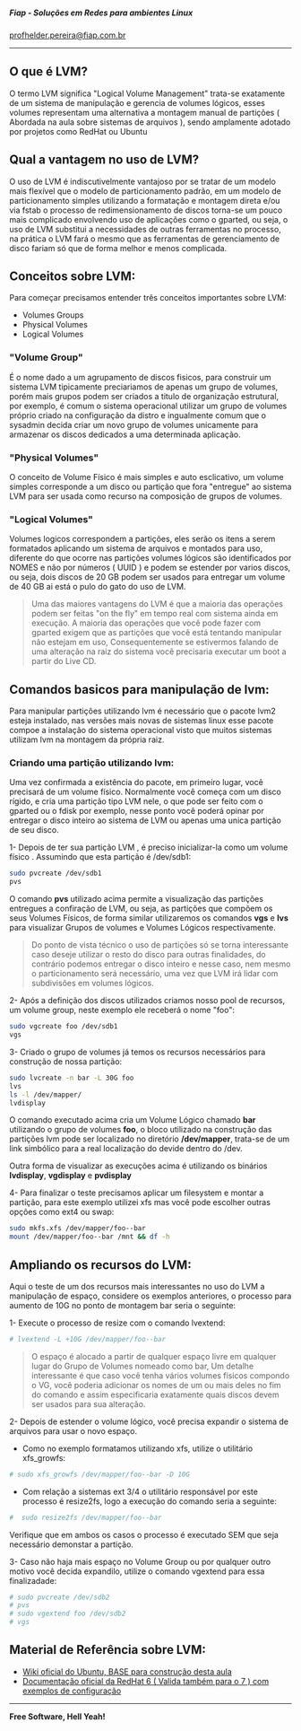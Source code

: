 ##### Fiap - Soluções em Redes para ambientes Linux
profhelder.pereira@fiap.com.br

---

## O que é LVM?

O termo LVM significa "Logical Volume Management" trata-se exatamente de um sistema de manipulação e gerencia de volumes lógicos, esses volumes representam uma alternativa a montagem manual de partições ( Abordada na aula sobre sistemas de arquivos ), sendo amplamente adotado por projetos como RedHat ou Ubuntu
 
## Qual a vantagem no uso de LVM?

O uso de LVM é indiscutivelmente vantajoso por se tratar de um modelo mais flexível que o modelo de particionamento padrão, em um modelo de particionamento simples utilizando a formatação e montagem direta e/ou via fstab o processo de redimensionamento de discos torna-se um pouco mais complicado envolvendo uso de aplicações como o gparted, ou seja, o uso de LVM substitui a necessidades de outras ferramentas no processo, na prática o LVM fará o mesmo que as ferramentas de gerenciamento de disco fariam só que de forma melhor e menos complicada.

## Conceitos sobre LVM:

Para começar precisamos entender três conceitos importantes sobre LVM:

- Volumes Groups
- Physical Volumes
- Logical Volumes

### "Volume Group" ###
É o nome dado a um agrupamento de discos fisicos, para construir um sistema LVM tipicamente preciariamos de apenas um grupo de volumes, porém mais grupos podem ser criados a titulo de organização estrutural, por exemplo, é comum o sistema operacional utilizar um grupo de volumes próprio criado na configuração da distro e ingualmente comum que o sysadmin decida criar um novo grupo de volumes unicamente para armazenar os discos dedicados a uma determinada aplicação.

### "Physical Volumes" ###
O conceito de Volume Físico é mais simples e auto esclicativo, um volume simples corresponde a um disco ou partição que fora "entregue" ao sistema LVM para ser usada como recurso na composição de grupos de volumes.

### "Logical Volumes" ###
Volumes logicos correspondem a partições, eles serão os itens a serem formatados aplicando um sistema de arquivos e montados para uso, diferente do que ocorre nas partições volumes lógicos são identificados por NOMES e não por números ( UUID ) e podem se estender por varios discos, ou seja, dois discos de 20 GB podem ser usados para entregar um volume de 40 GB ai está o pulo do gato do uso de LVM.

> Uma das maiores vantagens do LVM é que a maioria das operações podem ser feitas "on the fly" em tempo real com sistema ainda em execução. 
> A maioria das operações que você pode fazer com gparted exigem que as partições que você está tentando manipular não estejam em uso,
> Consequentemente se estivermos falando de uma alteração na raiz do sistema você precisaria executar um boot a partir do Live CD.

## Comandos basicos para manipulação de lvm:

Para manipular partições utilizando lvm é necessário que o pacote lvm2 esteja instalado, nas versões mais novas de sistemas linux esse pacote compoe a instalação do sistema operacional visto que muitos sistemas utilizam lvm na montagem da própria raiz.

### Criando uma partição utilizando lvm:

Uma vez confirmada a existência do pacote, em primeiro lugar, você precisará de um volume físico. Normalmente você começa com um disco rígido, e cria uma partição tipo LVM nele, o que pode ser feito com o gparted ou o fdisk por exemplo, nesse ponto você poderá opinar por entregar o disco inteiro ao sistema de LVM ou apenas uma unica partição de seu disco.

 1- Depois de ter sua partição LVM , é preciso inicializar-la como um volume físico . Assumindo que esta partição é /dev/sdb1:

```sh
sudo pvcreate /dev/sdb1
pvs
```

O comando **pvs** utilizado acima permite a visualização das partições entregues a confiração de LVM, ou seja, as partições que compõem os seus Volumes Físicos, de forma similar utilizaremos os comandos **vgs** e **lvs** para visualizar Grupos de volumes e Volumes Lógicos respectivamente. 

> Do ponto de vista técnico o uso de partições só se torna interessante caso deseje utilizar o resto do disco para outras finalidades, do contrário podemos entregar o disco inteiro e nesse caso, nem mesmo o particionamento será necessário, uma vez que LVM irá lidar com subdivisões em volumes lógicos.

 2- Após a definição dos discos utilizados criamos nosso pool de recursos, um volume group, neste exemplo ele receberá o nome "foo":

```sh
sudo vgcreate foo /dev/sdb1
vgs
```

 3- Criado o grupo de volumes já temos os recursos necessários para construção de nossa partição:

```sh
sudo lvcreate -n bar -L 30G foo
lvs
ls -l /dev/mapper/
lvdisplay
```

O comando executado acima cria um Volume Lógico chamado **bar** utilizando o grupo de volumes **foo**, o bloco utilizado na construção das partições lvm pode ser localizado no diretório **/dev/mapper**, trata-se de um link simbólico para a real localização do devide dentro do /dev.

Outra forma de visualizar as execuções acima é utilizando os binários **lvdisplay**, **vgdisplay** e **pvdisplay**

 4- Para finalizar o teste precisamos aplicar um filesystem e montar a partição, para este exemplo utilizei xfs mas você pode escolher outras opções como ext4 ou swap:

```sh
sudo mkfs.xfs /dev/mapper/foo--bar
mount /dev/mapper/foo--bar /mnt && df -h
```

## Ampliando os recursos do LVM:

Aqui o teste de um dos recursos mais interessantes no uso do LVM a manipulação de espaço, considere os exemplos anteriores, o processo para aumento de 10G no ponto de montagem bar seria o seguinte:

 1- Execute o processo de resize com o comando lvextend:

```sh
# lvextend -L +10G /dev/mapper/foo--bar	
```
> O espaço é alocado a partir de qualquer espaço livre em qualquer lugar do Grupo de Volumes nomeado como bar, Um detalhe interessante é que caso você tenha vários volumes físicos compondo o VG, você poderia adicionar os nomes de um ou mais deles no fim do comando e assim especificaria exatamente quais discos devem ser usados para sua alteração.

 2- Depois de estender o volume lógico, você precisa expandir o sistema de arquivos para usar o novo espaço.

- Como no exemplo formatamos utilizando xfs, utilize o utilitário xfs_growfs:

```sh
# sudo xfs_growfs /dev/mapper/foo--bar -D 10G
```

- Com relação a sistemas ext 3/4 o utilitário responsável por este processo é resize2fs, logo a execução do comando seria a seguinte:

```sh
#  sudo resize2fs /dev/mapper/foo--bar
```

Verifique que em ambos os casos o processo é executado SEM que seja necessário demonstar a partição.

3- Caso não haja mais espaço no Volume Group ou por qualquer outro motivo você decida expandilo, utilize o comando vgextend para essa finalizadade:

```sh
# sudo pvcreate /dev/sdb2
# pvs
# sudo vgextend foo /dev/sdb2
# vgs
```

## Material de Referência sobre LVM:

* [Wiki oficial do Ubuntu, BASE para construção desta aula](https://wiki.ubuntu.com/Lvm)
* [Documentação oficial da RedHat 6 ( Valida também para o 7 ) com exemplos de configuração](https://access.redhat.com/documentation/pt-BR/Red_Hat_Enterprise_Linux/6/html/Logical_Volume_Manager_Administration/LVM_examples.html)

----

**Free Software, Hell Yeah!**
